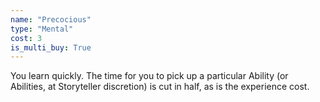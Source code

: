 ```yaml
---
name: "Precocious"
type: "Mental"
cost: 3
is_multi_buy: True
---
```


You learn quickly. The time for you to pick up a particular Ability (or Abilities, at Storyteller discretion) is cut in half, as is the experience cost.